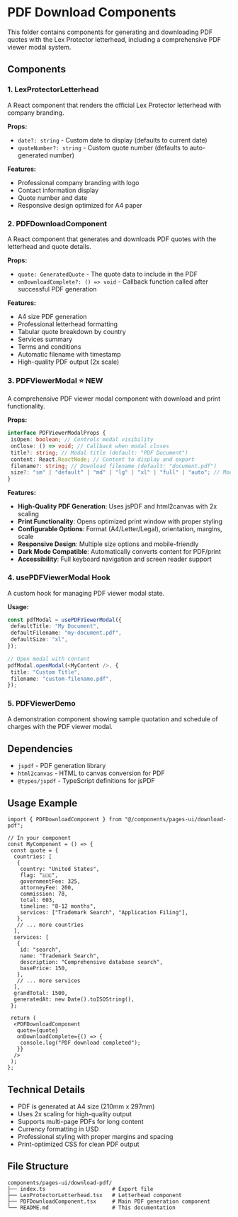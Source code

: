 # PDF Download Components

This folder contains components for generating and downloading PDF quotes with the Lex Protector letterhead, including a comprehensive PDF viewer modal system.

## Components

### 1. LexProtectorLetterhead

A React component that renders the official Lex Protector letterhead with company branding.

**Props:**

- `date?: string` - Custom date to display (defaults to current date)
- `quoteNumber?: string` - Custom quote number (defaults to auto-generated number)

**Features:**

- Professional company branding with logo
- Contact information display
- Quote number and date
- Responsive design optimized for A4 paper

### 2. PDFDownloadComponent

A React component that generates and downloads PDF quotes with the letterhead and quote details.

**Props:**

- `quote: GeneratedQuote` - The quote data to include in the PDF
- `onDownloadComplete?: () => void` - Callback function called after successful PDF generation

**Features:**

- A4 size PDF generation
- Professional letterhead formatting
- Tabular quote breakdown by country
- Services summary
- Terms and conditions
- Automatic filename with timestamp
- High-quality PDF output (2x scale)

### 3. PDFViewerModal ⭐ NEW

A comprehensive PDF viewer modal component with download and print functionality.

**Props:**

```typescript
interface PDFViewerModalProps {
 isOpen: boolean; // Controls modal visibility
 onClose: () => void; // Callback when modal closes
 title?: string; // Modal title (default: "PDF Document")
 content: React.ReactNode; // Content to display and export
 filename?: string; // Download filename (default: "document.pdf")
 size?: "sm" | "default" | "md" | "lg" | "xl" | "full" | "auto"; // Modal size
}
```

**Features:**

- **High-Quality PDF Generation**: Uses jsPDF and html2canvas with 2x scaling
- **Print Functionality**: Opens optimized print window with proper styling
- **Configurable Options**: Format (A4/Letter/Legal), orientation, margins, scale
- **Responsive Design**: Multiple size options and mobile-friendly
- **Dark Mode Compatible**: Automatically converts content for PDF/print
- **Accessibility**: Full keyboard navigation and screen reader support

### 4. usePDFViewerModal Hook

A custom hook for managing PDF viewer modal state.

**Usage:**

```typescript
const pdfModal = usePDFViewerModal({
 defaultTitle: "My Document",
 defaultFilename: "my-document.pdf",
 defaultSize: "xl",
});

// Open modal with content
pdfModal.openModal(<MyContent />, {
 title: "Custom Title",
 filename: "custom-filename.pdf",
});
```

### 5. PDFViewerDemo

A demonstration component showing sample quotation and schedule of charges with the PDF viewer modal.

## Dependencies

- `jspdf` - PDF generation library
- `html2canvas` - HTML to canvas conversion for PDF
- `@types/jspdf` - TypeScript definitions for jsPDF

## Usage Example

```tsx
import { PDFDownloadComponent } from "@/components/pages-ui/download-pdf";

// In your component
const MyComponent = () => {
 const quote = {
  countries: [
   {
    country: "United States",
    flag: "🇺🇸",
    governmentFee: 325,
    attorneyFee: 200,
    commission: 78,
    total: 603,
    timeline: "8-12 months",
    services: ["Trademark Search", "Application Filing"],
   },
   // ... more countries
  ],
  services: [
   {
    id: "search",
    name: "Trademark Search",
    description: "Comprehensive database search",
    basePrice: 150,
   },
   // ... more services
  ],
  grandTotal: 1500,
  generatedAt: new Date().toISOString(),
 };

 return (
  <PDFDownloadComponent
   quote={quote}
   onDownloadComplete={() => {
    console.log("PDF download completed");
   }}
  />
 );
};
```

## Technical Details

- PDF is generated at A4 size (210mm x 297mm)
- Uses 2x scaling for high-quality output
- Supports multi-page PDFs for long content
- Currency formatting in USD
- Professional styling with proper margins and spacing
- Print-optimized CSS for clean PDF output

## File Structure

```directory
components/pages-ui/download-pdf/
├── index.ts                     # Export file
├── LexProtectorLetterhead.tsx   # Letterhead component
├── PDFDownloadComponent.tsx     # Main PDF generation component
└── README.md                    # This documentation
```
